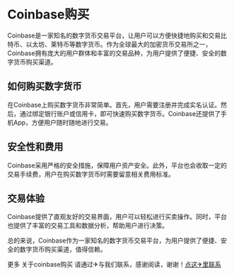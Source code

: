 # Coinbase购买

Coinbase是一家知名的数字货币交易平台，让用户可以方便快捷地购买和交易比特币、以太坊、莱特币等数字货币。作为全球最大的加密货币交易所之一，Coinbase拥有庞大的用户群体和丰富的交易品种，为用户提供了便捷、安全的数字货币购买渠道。

## 如何购买数字货币

在Coinbase上购买数字货币非常简单。首先，用户需要注册并完成实名认证。然后，通过绑定银行账户或信用卡，即可快速购买数字货币。Coinbase还提供了手机App，方便用户随时随地进行交易。

## 安全性和费用

Coinbase采用严格的安全措施，保障用户资产安全。此外，平台也会收取一定的交易手续费，用户在购买数字货币时需要留意相关费用标准。

## 交易体验

Coinbase提供了直观友好的交易界面，用户可以轻松进行买卖操作。同时，平台也提供了丰富的交易工具和数据分析，帮助用户进行决策。

总的来说，Coinbase作为一家知名的数字货币交易平台，为用户提供了便捷、安全的数字货币购买渠道，值得信赖。

更多 关于coinbase购买 请通过✈与我们联系，感谢阅读，谢谢！[点这✈里联系](https://d.k02.cc)